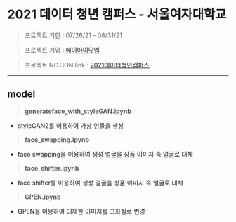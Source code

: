 # 2021 데이터 청년 캠퍼스 - 서울여자대학교

> 프로젝트 기한 : 07/26/21 - 08/31/21

> 프로젝트 기업 : [에이아이닷엠](http://aimlabs.ai/)

> 프로젝트 NOTION link : [2021데이터청년캠퍼스](https://www.notion.so/pyzoo/5583e1ae7f59444580b0536584d9fc0c?v=fec0a5b9124644a4a5053645e1509b58)
- - -

## model
>**generateface_with_styleGAN.ipynb**
  + styleGAN2를 이용하여 가상 인물을 생성

>**face_swapping.ipynb**
  - face swapping을 이용하여 생성 얼굴을 상품 이미지 속 얼굴로 대체

>**face_shifter.ipynb**
  - face shifter를 이용하여 생성 얼굴을 상품 이미지 속 얼굴로 대체

>**GPEN.ipynb**
  - GPEN을 이용하여 대체한 이미지를 고화질로 변경

